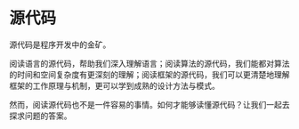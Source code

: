 # 源代码

源代码是程序开发中的金矿。

阅读语言的源代码，帮助我们深入理解语言；阅读算法的源代码，我们能都对算法的时间和空间复杂度有更深刻的理解；阅读框架的源代码，我们可以更清楚地理解框架的工作原理与机制，更可以学到成熟的设计方法与模式。

然而，阅读源代码也不是一件容易的事情。如何才能够读懂源代码？让我们一起去探求问题的答案。
